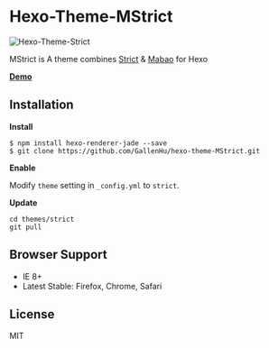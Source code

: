 # Hexo-Theme-MStrict

![Hexo-Theme-Strict](http://i.imgur.com/A0cKWPh.png)

MStrict is A theme combines [Strict](https://github.com/unmric/hexo-theme-strict) & [Mabao](https://github.com/moretwo/hexo-theme)  for Hexo

__[Demo](//blog.hinpc.com)__

## Installation

**Install**
```
$ npm install hexo-renderer-jade --save
$ git clone https://github.com/GallenHu/hexo-theme-MStrict.git
```

**Enable**

Modify `theme` setting in `_config.yml` to `strict`.

**Update**
```
cd themes/strict
git pull
```

## Browser Support
- IE 8+
- Latest Stable: Firefox, Chrome, Safari

## License
MIT
